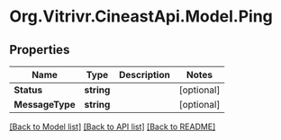 
# Org.Vitrivr.CineastApi.Model.Ping

## Properties

Name | Type | Description | Notes
------------ | ------------- | ------------- | -------------
**Status** | **string** |  | [optional] 
**MessageType** | **string** |  | [optional] 

[[Back to Model list]](../README.md#documentation-for-models)
[[Back to API list]](../README.md#documentation-for-api-endpoints)
[[Back to README]](../README.md)

